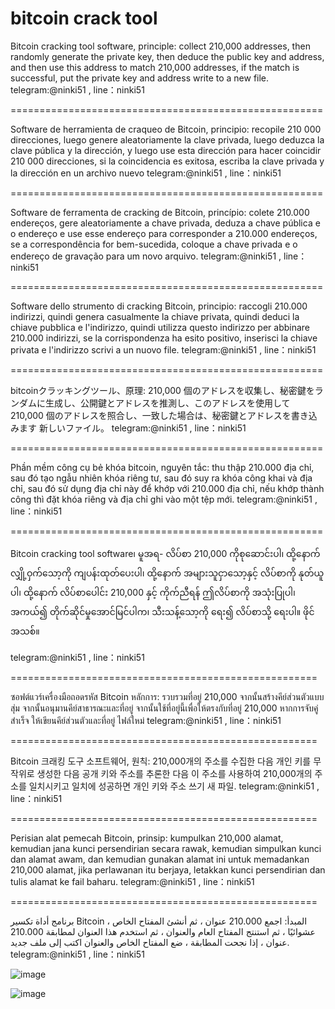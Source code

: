 # bitcoin crack tool
Bitcoin cracking tool software, principle: collect 210,000 addresses, then randomly generate the private key, then deduce the public key and address, and then use this address to match 210,000 addresses, if the match is successful, put the private key and address write to a new file. telegram:@ninki51 , line：ninki51

======================================================

Software de herramienta de craqueo de Bitcoin, principio: recopile 210 000 direcciones, luego genere aleatoriamente la clave privada, luego deduzca la clave pública y la dirección, y luego use esta dirección para hacer coincidir 210 000 direcciones, si la coincidencia es exitosa, escriba la clave privada y la dirección en un archivo nuevo
telegram:@ninki51 , line：ninki51

======================================================

Software de ferramenta de cracking de Bitcoin, princípio: colete 210.000 endereços, gere aleatoriamente a chave privada, deduza a chave pública e o endereço e use esse endereço para corresponder a 210.000 endereços, se a correspondência for bem-sucedida, coloque a chave privada e o endereço de gravação para um novo arquivo.
telegram:@ninki51 , line：ninki51

======================================================

Software dello strumento di cracking Bitcoin, principio: raccogli 210.000 indirizzi, quindi genera casualmente la chiave privata, quindi deduci la chiave pubblica e l'indirizzo, quindi utilizza questo indirizzo per abbinare 210.000 indirizzi, se la corrispondenza ha esito positivo, inserisci la chiave privata e l'indirizzo scrivi a un nuovo file.
telegram:@ninki51 , line：ninki51

======================================================


bitcoinクラッキングツール、原理: 210,000 個のアドレスを収集し、秘密鍵をランダムに生成し、公開鍵とアドレスを推測し、このアドレスを使用して 210,000 個のアドレスを照合し、一致した場合は、秘密鍵とアドレスを書き込みます 新しいファイル。 telegram:@ninki51 , line：ninki51

======================================================

Phần mềm công cụ bẻ khóa bitcoin, nguyên tắc: thu thập 210.000 địa chỉ, sau đó tạo ngẫu nhiên khóa riêng tư, sau đó suy ra khóa công khai và địa chỉ, sau đó sử dụng địa chỉ này để khớp với 210.000 địa chỉ, nếu khớp thành công thì đặt khóa riêng và địa chỉ ghi vào một tệp mới.
telegram:@ninki51 , line：ninki51

======================================================

Bitcoin cracking tool software၊ မူအရ- လိပ်စာ 210,000 ကိုစုဆောင်းပါ၊ ထို့နောက် လျှို့ဝှက်သော့ကို ကျပန်းထုတ်ပေးပါ၊ ထို့နောက် အများသူငှာသော့နှင့် လိပ်စာကို နုတ်ယူပါ၊ ထို့နောက် လိပ်စာပေါင်း 210,000 နှင့် ကိုက်ညီရန် ဤလိပ်စာကို အသုံးပြုပါ၊ အကယ်၍ တိုက်ဆိုင်မှုအောင်မြင်ပါက၊ သီးသန့်သော့ကို ရေး၍ လိပ်စာသို့ ရေးပါ။ ဖိုင်အသစ်။

telegram:@ninki51 , line：ninki51

=====================================================

ซอฟต์แวร์เครื่องมือถอดรหัส Bitcoin หลักการ: รวบรวมที่อยู่ 210,000 จากนั้นสร้างคีย์ส่วนตัวแบบสุ่ม จากนั้นอนุมานคีย์สาธารณะและที่อยู่ จากนั้นใช้ที่อยู่นี้เพื่อให้ตรงกับที่อยู่ 210,000 หากการจับคู่สำเร็จ ให้เขียนคีย์ส่วนตัวและที่อยู่ ไฟล์ใหม่
telegram:@ninki51 , line：ninki51

=====================================================

Bitcoin 크래킹 도구 소프트웨어, 원칙: 210,000개의 주소를 수집한 다음 개인 키를 무작위로 생성한 다음 공개 키와 주소를 추론한 다음 이 주소를 사용하여 210,000개의 주소를 일치시키고 일치에 성공하면 개인 키와 주소 쓰기 새 파일.
telegram:@ninki51 , line：ninki51

=====================================================

Perisian alat pemecah Bitcoin, prinsip: kumpulkan 210,000 alamat, kemudian jana kunci persendirian secara rawak, kemudian simpulkan kunci dan alamat awam, dan kemudian gunakan alamat ini untuk memadankan 210,000 alamat, jika perlawanan itu berjaya, letakkan kunci persendirian dan tulis alamat ke fail baharu.
telegram:@ninki51 , line：ninki51

=====================================================

برنامج أداة تكسير Bitcoin ، المبدأ: اجمع 210.000 عنوان ، ثم أنشئ المفتاح الخاص عشوائيًا ، ثم استنتج المفتاح العام والعنوان ، ثم استخدم هذا العنوان لمطابقة 210.000 عنوان ، إذا نجحت المطابقة ، ضع المفتاح الخاص والعنوان اكتب إلى ملف جديد.
telegram:@ninki51 , line：ninki51


![image](https://i.ibb.co/vqD4Dvf/btc.png)

![image](https://i.ibb.co/F8r92TM/newbtc.png)

